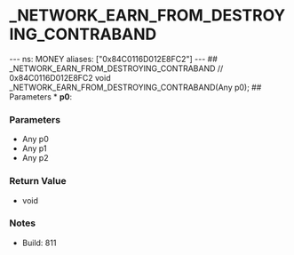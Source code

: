 # _NETWORK_EARN_FROM_DESTROYING_CONTRABAND

--- ns: MONEY aliases: ["0x84C0116D012E8FC2"] --- ## _NETWORK_EARN_FROM_DESTROYING_CONTRABAND  // 0x84C0116D012E8FC2 void _NETWORK_EARN_FROM_DESTROYING_CONTRABAND(Any p0);  ## Parameters * **p0**:

### Parameters
* Any p0
* Any p1
* Any p2

### Return Value
* void

### Notes
* Build: 811

